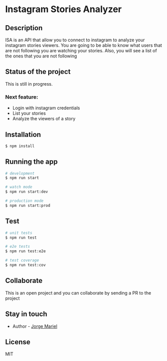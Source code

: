 # Instagram Stories Analyzer

## Description

ISA is an API that allow you to connect to instagram to analyze your instagram stories viewers.
You are going to be able to know what users that are not following you are watching your stories.
Also, you will see a list of the ones that you are not following

## Status of the project

This is still in progress.
### Next feature:
- Login with instagram credentials
- List your stories
- Analyze the viewers of a story

## Installation

```bash
$ npm install
```

## Running the app

```bash
# development
$ npm run start

# watch mode
$ npm run start:dev

# production mode
$ npm run start:prod
```

## Test

```bash
# unit tests
$ npm run test

# e2e tests
$ npm run test:e2e

# test coverage
$ npm run test:cov
```

## Collaborate

This is an open project and you can collaborate by sending a PR to the project

## Stay in touch

- Author - [Jorge Mariel](https://jorgemariel.com)

## License

MIT
